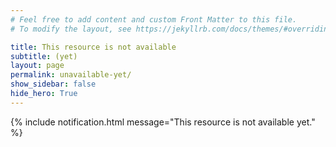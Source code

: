 ```yaml
---
# Feel free to add content and custom Front Matter to this file.
# To modify the layout, see https://jekyllrb.com/docs/themes/#overriding-theme-defaults

title: This resource is not available 
subtitle: (yet)
layout: page
permalink: unavailable-yet/
show_sidebar: false
hide_hero: True
---
```


{% include notification.html message="This resource is not available yet." %}